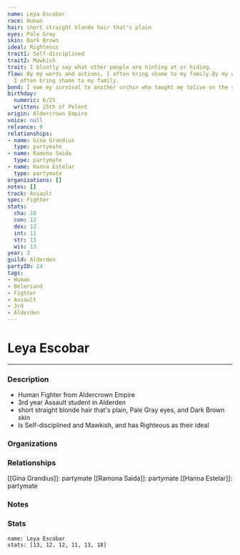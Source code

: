```yaml
---
name: Leya Escobar
race: Human
hair: short straight blonde hair that's plain
eyes: Pale Gray
skin: Dark Brown
ideal: Righteous
trait1: Self-disciplined
trait2: Mawkish
trait: I bluntly say what other people are hinting at or hiding.
flaw: By my words and actions, I often bring shame to my family.By my words and actions,
  I often bring shame to my family.
bond: I owe my survival to another urchin who taught me tolive on the streets.
birthday:
  numeric: 6/25
  written: 25th of Pelent
origin: Aldercrown Empire
voice: null
relvance: 0
relationships:
- name: Gina Grandius
  type: partymate
- name: Ramona Saida
  type: partymate
- name: Hanna Estelar
  type: partymate
organizations: []
notes: []
track: Assault
spec: Fighter
stats:
  cha: 18
  con: 12
  dex: 12
  int: 11
  str: 13
  wis: 13
year: 3
guild: Alderden
partyID: 24
tags:
- Human
- Beleriand
- Fighter
- Assault
- 3rd
- Alderden
---
```

# Leya Escobar
---
### Description
- Human Fighter from Aldercrown Empire
- 3rd year Assault student in Alderden
- short straight blonde hair that's plain, Pale Gray eyes, and Dark Brown skin
- Is Self-disciplined and Mawkish, and has Righteous as their ideal

### Organizations

### Relationships
[[Gina Grandius]]: partymate
[[Ramona Saida]]: partymate
[[Hanna Estelar]]: partymate

### Notes

### Stats
```statblock
name: Leya Escobar
stats: [13, 12, 12, 11, 13, 18]
```